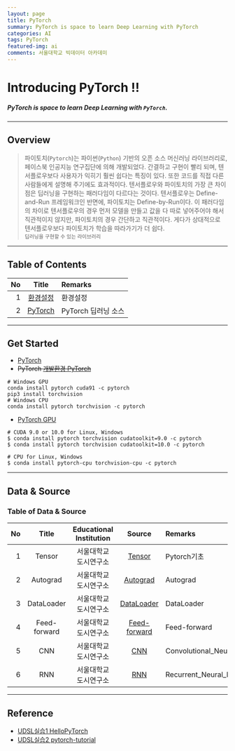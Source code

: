 ```yaml
---
layout: page
title: PyTorch
summary: PyTorch is space to learn Deep Learning with PyTorch
categories: AI
tags: PyTorch
featured-img: ai
comments: 서울대학교 빅데이터 아카데미
---
```


# Introducing PyTorch !!

#####  PyTorch is space to learn Deep Learning with `PyTorch`.

---

## Overview

> 파이토치(`Pytorch`)는 파이썬(`Python`) 기반의 오픈 소스 머신러닝 라이브러리로, 페이스북 인공지능 연구집단에 의해 개발되었다. 간결하고 구현이 빨리 되며, 텐서플로우보다 사용자가 익히기 훨씬 쉽다는 특징이 있다. 또한 코드를 직접 다른 사람들에게 설명해 주기에도 효과적이다. 텐서플로우와 파이토치의 가장 큰 차이점은 딥러닝을 구현하는 패러다임이 다르다는 것이다. 텐서플로우는 Define-and-Run 프레임워크인 반면에, 파이토치는 Define-by-Run이다. 이 패러다임의 차이로 텐서플로우의 경우 먼저 모델을 만들고 값을 다 따로 넣어주어야 해서 직관적이지 않지만, 파이토치의 경우 간단하고 직관적이다. 게다가 상대적으로 텐서플로우보다 파이토치가 학습을 따라가기가 더 쉽다.  
> <small> 딥러닝을 구현할 수 있는 라이브러리 </small>

---

## Table of Contents

|No|Title|Remarks|
|-:|:-:|:--|
|1|[환경설정](#get-started)|환경설정|
|2|[PyTorch](#pyTorch)|PyTorch 딥러닝 소스|

---

## Get Started

* [PyTorch](https://pytorch.org/)
* ~~PyTorch [개발환경 PyTorch](https://tensorflow.blog/2018/04/25/pytorch-0-4-0-release/)~~

```shell
# Windows GPU
conda install pytorch cuda91 -c pytorch
pip3 install torchvision
# Windows CPU
conda install pytorch torchvision -c pytorch
```

* [PyTorch GPU](https://tensorflow.blog/2019/05/01/pytorch-1-1-0-release/)

```shell
# CUDA 9.0 or 10.0 for Linux, Windows
$ conda install pytorch torchvision cudatoolkit=9.0 -c pytorch
$ conda install pytorch torchvision cudatoolkit=10.0 -c pytorch

# CPU for Linux, Windows
$ conda install pytorch-cpu torchvision-cpu -c pytorch
```

---

## Data & Source

### Table of Data & Source

|No|Title|Educational Institution|Source|Remarks|
|-:|:-:|:-:|:-:|:--|
|1|Tensor|서울대학교 도시연구소|[Tensor](https://github.com/shpimit/shpimit.github.io/tree/master/_pages/AI/PyTorch/src/01_Tensor.ipynb)|Pytorch기초|
|2|Autograd|서울대학교 도시연구소|[Autograd](https://github.com/shpimit/shpimit.github.io/tree/master/_pages/AI/PyTorch/src/01_Autograd.ipynb)|Autograd|
|3|DataLoader|서울대학교 도시연구소|[DataLoader](https://github.com/shpimit/shpimit.github.io/tree/master/_pages/AI/PyTorch/src/03_Dataset_DataLoader.ipynb)|DataLoader|
|4|Feed-forward|서울대학교 도시연구소|[Feed-forward](https://github.com/shpimit/shpimit.github.io/tree/master/_pages/AI/PyTorch/src/04_Feed-forward_Neural_Networks.ipynb)|Feed-forward|
|5|CNN|서울대학교 도시연구소|[CNN](https://github.com/shpimit/shpimit.github.io/tree/master/_pages/AI/PyTorch/src/05_Convolutional_Neural_Networks.ipynb)|Convolutional_Neural_Networks|
|6|RNN|서울대학교 도시연구소|[RNN](https://github.com/shpimit/shpimit.github.io/tree/master/_pages/AI/PyTorch/src/06_Recurrent_Neural_Networks.ipynb.ipynb)|Recurrent_Neural_Networks|

---

## Reference

* [UDSL실습1 HelloPyTorch](https://github.com/InsuJeon/HelloPyTorch)
* [UDSL실습2 pytorch-tutorial](https://github.com/yunjey/pytorch-tutorial)
